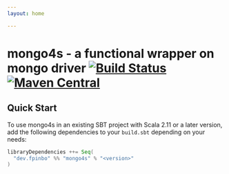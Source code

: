 ```yaml
---
layout: home

---
```


# mongo4s - a functional wrapper on mongo driver [![Build Status](https://travis-ci.com/azanin/mongo4s.svg?branch=master)](https://travis-ci.com/azanin/mongo4s) [![Maven Central](https://maven-badges.herokuapp.com/maven-central/dev.fpinbo/mongo4s_2.12/badge.svg)](https://maven-badges.herokuapp.com/maven-central/dev.fpinbo/mongo4s_2.12)

## Quick Start

To use mongo4s in an existing SBT project with Scala 2.11 or a later version, add the following dependencies to your
`build.sbt` depending on your needs:

```scala
libraryDependencies ++= Seq(
  "dev.fpinbo" %% "mongo4s" % "<version>"
)
```